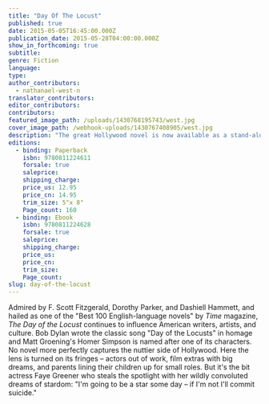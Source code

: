 ```yaml
---
title: "Day Of The Locust"
published: true
date: 2015-05-05T16:45:00.000Z
publication_date: 2015-05-28T04:00:00.000Z
show_in_forthcoming: true
subtitle:
genre: Fiction
language:
type:
author_contributors:
  - nathanael-west-n
translator_contributors:
editor_contributors:
contributors:
featured_image_path: /uploads/1430768195743/west.jpg
cover_image_path: /webhook-uploads/1430767408905/west.jpg
description: "The great Hollywood novel is now available as a stand-alone New Directions edition "
editions:
  - binding: Paperback
    isbn: 9780811224611
    forsale: true
    saleprice:
    shipping_charge:
    price_us: 12.95
    price_cn: 14.95
    trim_size: 5"x 8"
    Page_count: 160
  - binding: Ebook
    isbn: 9780811224628
    forsale: true
    saleprice:
    shipping_charge:
    price_us:
    price_cn:
    trim_size:
    Page_count:
slug: day-of-the-locust
---
```


Admired by F. Scott Fitzgerald, Dorothy Parker, and Dashiell Hammett, and hailed as one of the "Best 100 English-language novels" by _Time_ magazine, _The Day of the Locust_ continues to influence American writers, artists, and culture. Bob Dylan wrote the classic song "Day of the Locusts" in homage and Matt Groening's Homer Simpson is named after one of its characters. No novel more perfectly captures the nuttier side of Hollywood. Here the lens is turned on its fringes – actors out of work, film extras with big dreams, and parents lining their children up for small roles. But it's the bit actress Faye Greener who steals the spotlight with her wildly convoluted dreams of stardom: "I'm going to be a star some day – if I'm not I'll commit suicide."

